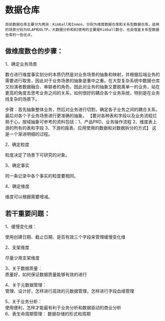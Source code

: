 # 数据仓库    
    目前数据仓库主要分为两派：Kimball和Inmon，分别为维度数据仓库和关系型数据仓库，适用的场景分别为OLAP和OLTP。大数据分析和BI使用的主要是Kimball数仓，也会借鉴关系型数据仓库的一些优点。

## 做维度数仓的步骤：

1、确定业务场景

数仓进行维度事实划分的本质仍然是对业务场景的抽象和映射，并根据后端业务的需要进行取舍，因此对于业务场景的抽象是重中之重。在大型复杂系统中数据仓库又扮演者数据融合、串联者的角色，因此对业务的抽象又要脱离单一的业务，站在更高的角度去思考业务之间的关系，如何很好的耦合各个业务系统，特别是在业务线复杂的场景下。

步骤：首先抽象整体业务，然后对业务进行切割，确定各子业务之间的耦合关系，最后对各个子业务场景进行更准确的抽象。
【要对各种表和字段以及业务流程烂熟于心，按域抽象可参考的资料包括：1、产品PRD、业务操作流程  2、维度表上游的所有的表和字段  3、下游的报表、应用使用的数据和对数据拆分的方式】
这是一个渐进明细的过程。

2、确定粒度

粒度决定了场景下可研究的对象。

3、确定事实

同一条记录中各个事实的粒度要相同。

4、确定维度

维度可以根据需要增减。

 

## 若干重要问题：

1、缓慢变化维：

使用创建日期、截止日期、是否有效三个字段来管理缓慢变化维

2、支架维度

尽量少用支架维度

3、关于数据质量：  
质量好，如何保证数据质量能够有效的进行

4、关于元数据管理：  
管理、设计好，怎样进行高效的元数据管理，怎样进行字段血缘管理

5、关于业务分析：  
使用便利，怎样才能最有利于业务分析和数据驱动的商业分析  
6、表生命周期管理：
数据存储的形式和周期
